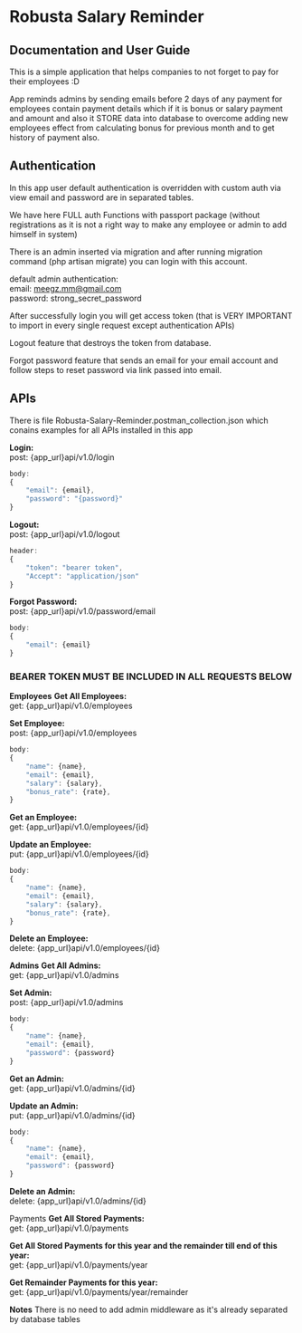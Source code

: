 # Robusta Salary Reminder #

## Documentation and User Guide ##
This is a simple application that helps companies to not forget to pay for their employees :D

App reminds admins by sending emails before 2 days of any payment for employees contain payment details which if it is bonus or salary payment and amount and also it STORE data into database to overcome adding new employees effect from calculating bonus for previous month and to get history of payment also.

## Authentication ##
In this app user default authentication is overridden with custom auth via view email and password are in separated tables.

We have here FULL auth Functions with passport package (without registrations as it is not a right way to make any employee or admin to add himself in system)

There is an admin inserted via migration and after running migration command (php artisan migrate) you can login with this account.

default admin authentication:<br>
email: meegz.mm@gmail.com<br>
password: strong_secret_password<br>

After successfully login you will get access token (that is VERY IMPORTANT to import in every single request except authentication APIs)

Logout feature that destroys the token from database.

Forgot password feature that sends an email for your email account and follow steps to reset password via link passed into email.


## APIs ##
There is file Robusta-Salary-Reminder.postman_collection.json which conains examples for all APIs installed in this app

**Login:**<br>
post: {app_url}api/v1.0/login<br>
```javascript
body:
{
	"email": {email},
	"password": "{password}"
}
```

**Logout:**<br>
post: {app_url}api/v1.0/logout<br>
```javascript
header:
{
    "token": "bearer token",
    "Accept": "application/json"
}
```

**Forgot Password:**<br>
post: {app_url}api/v1.0/password/email<br>
```javascript
body:
{
	"email": {email}
}
```

### BEARER TOKEN MUST BE INCLUDED IN ALL REQUESTS BELOW ###

**Employees**
**Get All Employees:**<br>
get: {app_url}api/v1.0/employees<br>

**Set Employee:**<br>
post: {app_url}api/v1.0/employees<br>
```javascript
body:
{
    "name": {name},
    "email": {email},
    "salary": {salary},
    "bonus_rate": {rate},
}
```

**Get an Employee:**<br>
get: {app_url}api/v1.0/employees/{id}<br>

**Update an Employee:**<br>
put: {app_url}api/v1.0/employees/{id}<br>
```javascript
body:
{
    "name": {name},
    "email": {email},
    "salary": {salary},
    "bonus_rate": {rate},
}
```

**Delete an Employee:**<br>
delete: {app_url}api/v1.0/employees/{id}<br>

**Admins**
**Get All Admins:**<br>
get: {app_url}api/v1.0/admins<br>

**Set Admin:**<br>
post: {app_url}api/v1.0/admins<br>
```javascript
body:
{
    "name": {name},
    "email": {email},
    "password": {password}
}
```

**Get an Admin:**<br>
get: {app_url}api/v1.0/admins/{id}<br>

**Update an Admin:**<br>
put: {app_url}api/v1.0/admins/{id}<br>
```javascript
body:
{
    "name": {name},
    "email": {email},
    "password": {password}
}
```

**Delete an Admin:**<br>
delete: {app_url}api/v1.0/admins/{id}<br>

Payments
**Get All Stored Payments:**<br>
get: {app_url}api/v1.0/payments<br>

**Get All Stored Payments for this year and the remainder till end of this year:**<br>
get: {app_url}api/v1.0/payments/year<br>

**Get Remainder Payments for this year:**<br>
get: {app_url}api/v1.0/payments/year/remainder<br>



**Notes**
There is no need to add admin middleware as it's already separated by database tables